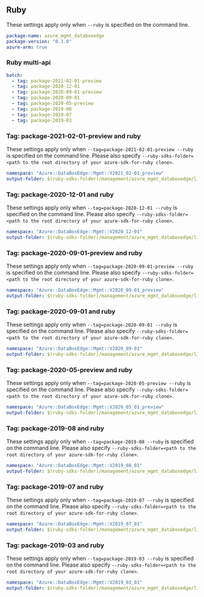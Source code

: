 ## Ruby

These settings apply only when `--ruby` is specified on the command line.

``` yaml $(ruby)
package-name: azure_mgmt_databoxedge
package-version: "0.1.0"
azure-arm: true
```

### Ruby multi-api

``` yaml $(ruby) && $(multiapi)
batch:
  - tag: package-2021-02-01-preview
  - tag: package-2020-12-01
  - tag: package-2020-09-01-preview
  - tag: package-2020-09-01
  - tag: package-2020-05-preview
  - tag: package-2019-08
  - tag: package-2019-07
  - tag: package-2019-03
```
### Tag: package-2021-02-01-preview and ruby

These settings apply only when `--tag=package-2021-02-01-preview --ruby` is specified on the command line.
Please also specify `--ruby-sdks-folder=<path to the root directory of your azure-sdk-for-ruby clone>`.

``` yaml $(tag) == 'package-2021-02-01-preview' && $(ruby)
namespace: "Azure::DataBoxEdge::Mgmt::V2021_02-01_preview"
output-folder: $(ruby-sdks-folder)/management/azure_mgmt_databoxedge/lib
```

### Tag: package-2020-12-01 and ruby

These settings apply only when `--tag=package-2020-12-01 --ruby` is specified on the command line.
Please also specify `--ruby-sdks-folder=<path to the root directory of your azure-sdk-for-ruby clone>`.

``` yaml $(tag) == 'package-2020-12-01' && $(ruby)
namespace: "Azure::DataBoxEdge::Mgmt::V2020_12-01"
output-folder: $(ruby-sdks-folder)/management/azure_mgmt_databoxedge/lib
```

### Tag: package-2020-09-01-preview and ruby

These settings apply only when `--tag=package-2020-09-01-preview --ruby` is specified on the command line.
Please also specify `--ruby-sdks-folder=<path to the root directory of your azure-sdk-for-ruby clone>`.

``` yaml $(tag) == 'package-2020-09-01-preview' && $(ruby)
namespace: "Azure::DataBoxEdge::Mgmt::V2020_09-01_preview"
output-folder: $(ruby-sdks-folder)/management/azure_mgmt_databoxedge/lib
```
### Tag: package-2020-09-01 and ruby

These settings apply only when `--tag=package-2020-09-01 --ruby` is specified on the command line.
Please also specify `--ruby-sdks-folder=<path to the root directory of your azure-sdk-for-ruby clone>`.

``` yaml $(tag) == 'package-2020-09-01' && $(ruby)
namespace: "Azure::DataBoxEdge::Mgmt::V2020_09-01"
output-folder: $(ruby-sdks-folder)/management/azure_mgmt_databoxedge/lib
```

### Tag: package-2020-05-preview and ruby

These settings apply only when `--tag=package-2020-05-preview --ruby` is specified on the command line.
Please also specify `--ruby-sdks-folder=<path to the root directory of your azure-sdk-for-ruby clone>`.

``` yaml $(tag) == 'package-2020-05-preview' && $(ruby)
namespace: "Azure::DataBoxEdge::Mgmt::V2020_05_01_preview"
output-folder: $(ruby-sdks-folder)/management/azure_mgmt_databoxedge/lib
```

### Tag: package-2019-08 and ruby

These settings apply only when `--tag=package-2019-08 --ruby` is specified on the command line.
Please also specify `--ruby-sdks-folder=<path to the root directory of your azure-sdk-for-ruby clone>`.

``` yaml $(tag) == 'package-2019-08' && $(ruby)
namespace: "Azure::DataBoxEdge::Mgmt::V2019_08_01"
output-folder: $(ruby-sdks-folder)/management/azure_mgmt_databoxedge/lib
```

### Tag: package-2019-07 and ruby

These settings apply only when `--tag=package-2019-07 --ruby` is specified on the command line.
Please also specify `--ruby-sdks-folder=<path to the root directory of your azure-sdk-for-ruby clone>`.

``` yaml $(tag) == 'package-2019-07' && $(ruby)
namespace: "Azure::DataBoxEdge::Mgmt::V2019_07_01"
output-folder: $(ruby-sdks-folder)/management/azure_mgmt_databoxedge/lib
```

### Tag: package-2019-03 and ruby

These settings apply only when `--tag=package-2019-03 --ruby` is specified on the command line.
Please also specify `--ruby-sdks-folder=<path to the root directory of your azure-sdk-for-ruby clone>`.

``` yaml $(tag) == 'package-2019-03' && $(ruby)
namespace: "Azure::DataBoxEdge::Mgmt::V2019_03_01"
output-folder: $(ruby-sdks-folder)/management/azure_mgmt_databoxedge/lib
```
